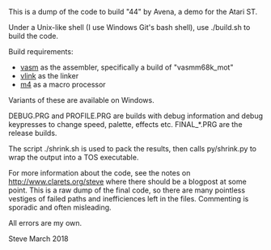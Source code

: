 This is a dump of the code to build "44" by Avena, a demo for the Atari ST.

Under a Unix-like shell (I use Windows Git's bash shell), use ./build.sh to build the code.

Build requirements:

- [vasm](http://sun.hasenbraten.de/vasm/) as the assembler, specifically a build of "vasmm68k_mot"
- [vlink](http://sun.hasenbraten.de/vlink/) as the linker
- [m4](https://www.gnu.org/software/m4/m4.html) as a macro processor

Variants of these are available on Windows.

DEBUG.PRG and PROFILE.PRG are builds with debug information and debug keypresses to change
speed, palette, effects etc. FINAL_*.PRG are the release builds.

The script ./shrink.sh is used to pack the results, then calls py/shrink.py to wrap the output into
a TOS executable.

For more information about the code, see the notes on http://www.clarets.org/steve where there should be a
blogpost at some point. This is a raw dump of the final code, so there are many pointless vestiges of
failed paths and inefficiences left in the files. Commenting is sporadic and often misleading.

All errors are my own.

Steve
March 2018
